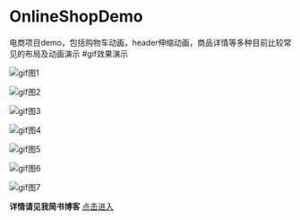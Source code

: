 # OnlineShopDemo
电商项目demo，包括购物车动画，header伸缩动画，商品详情等多种目前比较常见的布局及动画演示
#gif效果演示

![gif图1](https://github.com/chenfengxiaoxixi/OnlineShopDemo/blob/master/gif演示图/headerRefresh演示.gif)

![gif图2](https://github.com/chenfengxiaoxixi/OnlineShopDemo/blob/master/gif演示图/购物车动画演示.gif)

![gif图3](https://github.com/chenfengxiaoxixi/OnlineShopDemo/blob/master/gif演示图/详情布局演示.gif)

![gif图4](https://github.com/chenfengxiaoxixi/OnlineShopDemo/blob/master/gif演示图/SemiModal动画演示.gif)

![gif图5](https://github.com/chenfengxiaoxixi/OnlineShopDemo/blob/master/gif演示图/分类演示.gif)

![gif图6](https://github.com/chenfengxiaoxixi/OnlineShopDemo/blob/master/gif演示图/collectionCell左滑动画演示.gif)

![gif图7](https://github.com/chenfengxiaoxixi/OnlineShopDemo/blob/master/gif演示图/header拉伸动画演示.gif)

**详情请见我简书博客**
[点击进入](https://www.jianshu.com/p/5b2815b60288)

